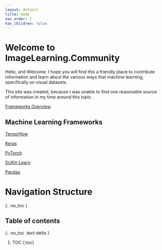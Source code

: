 ```yaml
---
layout: default
title: Home
nav_order: 1
has_children: false
---
```


# Welcome to ImageLearning.Community

Hello, and Welcome. I hope you will find this a friendly place to contribute information and learn about the various ways that machine learning, specifically on visual datasets.

This site was created, because I was unable to find one reasonable source of information in my time around this topic. 

[Frameworks Overview](/docs/Frameworks.md)

## Machine Learning Frameworks

[Tensorflow](/docs/Tensorflow.md)

[Keras](/docs/KerasIndex.md)

[PyTorch](/docs/PyTorch.md)

[SciKit-Learn](/docs/SciKit-Learn.md)

[Pandas](/docs/PandasIndex.md)


# Navigation Structure
{: .no_toc }

## Table of contents
{: .no_toc .text-delta }

1. TOC
{:toc}
